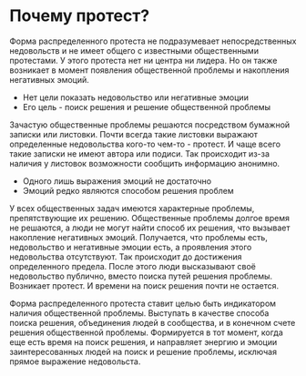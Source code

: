 # Почему протест?

Форма распределенного протеста не подразумевает непосредственных недовольств и не имеет общего с известными общественными протестами. У этого протеста нет ни центра ни лидера. Но он также возникает в момент появления общественной проблемы и накопления негативных эмоций.

* Нет цели показать недовольство или негативные эмоции
* Его цель - поиск решения и решение общественной проблемы

Зачастую общественные проблемы решаются посредством бумажной записки или листовки. Почти всегда такие листовки выражают определенные недовольства кого-то чем-то - протест. И чаще всего такие записки не имеют автора или подиси. Так происходит из-за наличия у листовок возможности сообщить информацию анонимно. 

* Одного лишь выражения эмоций не достаточно
* Эмоций редко являются способом решения проблем

У всех общественных задач имеются характерные проблемы, препятствующие их решению. Общественные проблемы долгое время не решаются, а люди не могут найти способ их решения, что вызывает накопление негативных эмоций. Получается, что проблемы есть, недовольство и негативные эмоции есть, а проявления этого недовольства отсутствуют. Так происходит до достижения определенного предела. После этого люди высказывают своё недовольство публично, вместо поиска путей решения проблемы. Возникает протест. И времени на поиск решения почти не остается.

Форма распределенного протеста ставит целью быть индикатором наличия общественной проблемы. Выступать в качестве способа поиска решения, объединения людей в сообщества, и в конечном счете решения общественной проблемы. Формируется в тот момент, когда еще есть время на поиск решения, и направляет энергию и эмоции заинтересованных людей на поиск и решение проблемы, исключая прямое выражение недовольста. 
